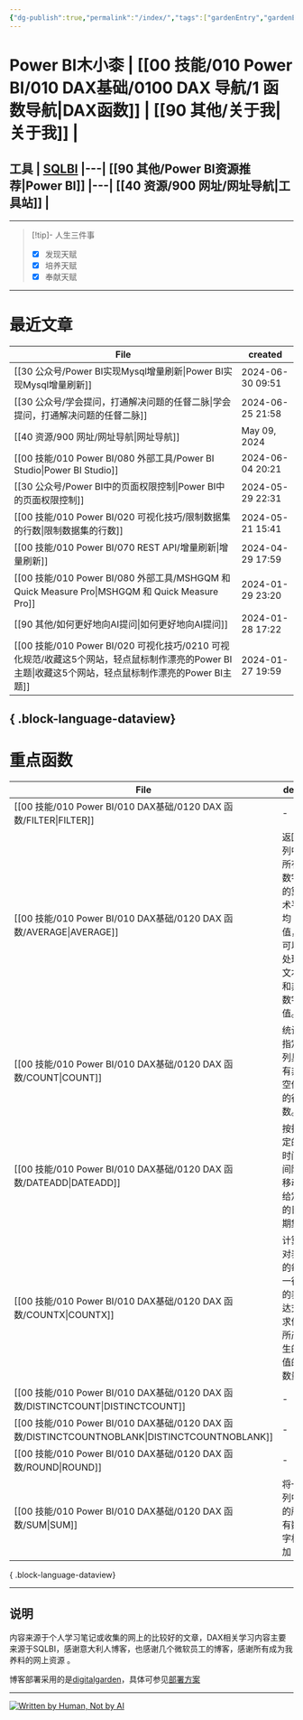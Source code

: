 ```yaml
---
{"dg-publish":true,"permalink":"/index/","tags":["gardenEntry","gardenEntry"]}
---
```


# Power BI木小桼  | [[00 技能/010 Power BI/010 DAX基础/0100 DAX 导航/1 函数导航\|DAX函数]]  |  [[90 其他/关于我\|关于我]] | 

## 工具  | [SQLBI](https://sqlbi.com/) |---| [[90 其他/Power BI资源推荐\|Power BI]] |---| [[40 资源/900 网址/网址导航\|工具站]] |
---


>[!tip]- 人生三件事
> - [x] 发现天赋
> - [x] 培养天赋
> - [x] 奉献天赋

---

#  最近文章

| File                                                                                                    | created          |
| ------------------------------------------------------------------------------------------------------- | ---------------- |
| [[30 公众号/Power BI实现Mysql增量刷新\|Power BI实现Mysql增量刷新]]                                                  | 2024-06-30 09:51 |
| [[30 公众号/学会提问，打通解决问题的任督二脉\|学会提问，打通解决问题的任督二脉]]                                                        | 2024-06-25 21:58 |
| [[40 资源/900 网址/网址导航\|网址导航]]                                                                          | May 09, 2024     |
| [[00 技能/010 Power BI/080 外部工具/Power BI Studio\|Power BI Studio]]                                     | 2024-06-04 20:21 |
| [[30 公众号/Power BI中的页面权限控制\|Power BI中的页面权限控制]]                                                        | 2024-05-29 22:31 |
| [[00 技能/010 Power BI/020 可视化技巧/限制数据集的行数\|限制数据集的行数]]                                                  | 2024-05-21 15:41 |
| [[00 技能/010 Power BI/070 REST API/增量刷新\|增量刷新]]                                                       | 2024-04-29 17:59 |
| [[00 技能/010 Power BI/080 外部工具/MSHGQM 和 Quick Measure Pro\|MSHGQM 和 Quick Measure Pro]]               | 2024-01-29 23:20 |
| [[90 其他/如何更好地向AI提问\|如何更好地向AI提问]]                                                                     | 2024-01-28 17:22 |
| [[00 技能/010 Power BI/020 可视化技巧/0210 可视化规范/收藏这5个网站，轻点鼠标制作漂亮的Power BI主题\|收藏这5个网站，轻点鼠标制作漂亮的Power BI主题]] | 2024-01-27 19:59 |

{ .block-language-dataview}
---
#  重点函数

| File                                                                                       | des                         | return | import | hard |
| ------------------------------------------------------------------------------------------ | --------------------------- | ------ | ------ | ---- |
| [[00 技能/010 Power BI/010 DAX基础/0120 DAX 函数/FILTER\|FILTER]]                             | \-                          | 表      | 5      | 4    |
| [[00 技能/010 Power BI/010 DAX基础/0120 DAX 函数/AVERAGE\|AVERAGE]]                           | 返回列中所有数字的算术平均值，可以处理文本和非数字值。 | 标量     | 5      | 1    |
| [[00 技能/010 Power BI/010 DAX基础/0120 DAX 函数/COUNT\|COUNT]]                               | 统计指定列具有非空值的行数。              | 标量     | 5      | 1    |
| [[00 技能/010 Power BI/010 DAX基础/0120 DAX 函数/DATEADD\|DATEADD]]                           | 按指定的时间间隔移动给定的日期集            | 表      | 5      | 1    |
| [[00 技能/010 Power BI/010 DAX基础/0120 DAX 函数/COUNTX\|COUNTX]]                             | 计算对表的每一行的表达式求值所产生的值的数量      | 标量     | 5      | 1    |
| [[00 技能/010 Power BI/010 DAX基础/0120 DAX 函数/DISTINCTCOUNT\|DISTINCTCOUNT]]               | \-                          | 标量     | 5      | 1    |
| [[00 技能/010 Power BI/010 DAX基础/0120 DAX 函数/DISTINCTCOUNTNOBLANK\|DISTINCTCOUNTNOBLANK]] | \-                          | \-     | 5      | 1    |
| [[00 技能/010 Power BI/010 DAX基础/0120 DAX 函数/ROUND\|ROUND]]                               | \-                          | 标量     | 5      | 1    |
| [[00 技能/010 Power BI/010 DAX基础/0120 DAX 函数/SUM\|SUM]]                                   | 将一列中的所有数字相加                 | 标量     | 5      | 1    |

{ .block-language-dataview}

---



## 说明

内容来源于个人学习笔记或收集的网上的比较好的文章，DAX相关学习内容主要来源于SQLBI，感谢意大利人博客，也感谢几个微软员工的博客，感谢所有成为我养料的网上资源 。

博客部署采用的是[digitalgarden](https://github.com/oleeskild/digitalgarden)，具体可参见[部署方案](https://dg-docs.ole.dev/advanced/hosting-alternatives/)

---

<a href="https://notbyai.fyi"><img src="https://s2.loli.net/2024/01/19/karKNFv5oMhewt7.png" alt="Written by Human, Not by AI"></a>

